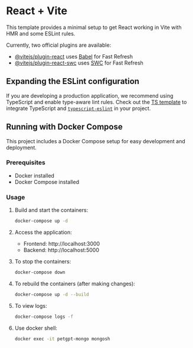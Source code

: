 # React + Vite

This template provides a minimal setup to get React working in Vite with HMR and some ESLint rules.

Currently, two official plugins are available:

- [@vitejs/plugin-react](https://github.com/vitejs/vite-plugin-react/blob/main/packages/plugin-react/README.md) uses [Babel](https://babeljs.io/) for Fast Refresh
- [@vitejs/plugin-react-swc](https://github.com/vitejs/vite-plugin-react-swc) uses [SWC](https://swc.rs/) for Fast Refresh

## Expanding the ESLint configuration

If you are developing a production application, we recommend using TypeScript and enable type-aware lint rules. Check out the [TS template](https://github.com/vitejs/vite/tree/main/packages/create-vite/template-react-ts) to integrate TypeScript and [`typescript-eslint`](https://typescript-eslint.io) in your project.

## Running with Docker Compose

This project includes a Docker Compose setup for easy development and deployment.

### Prerequisites
- Docker installed
- Docker Compose installed

### Usage
1. Build and start the containers:
   ```bash
   docker-compose up -d
   ```

2. Access the application:
   - Frontend: http://localhost:3000
   - Backend: http://localhost:5000

3. To stop the containers:
   ```bash
   docker-compose down
   ```

4. To rebuild the containers (after making changes):
   ```bash
   docker-compose up -d --build
   ```

5. To view logs:
   ```bash
   docker-compose logs -f
   ```

6. Use docker shell:
    ```bash
    docker exec -it petgpt-mongo mongosh
    ```